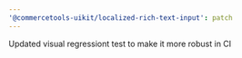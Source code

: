 ```yaml
---
'@commercetools-uikit/localized-rich-text-input': patch
---
```


Updated visual regressiont test to make it more robust in CI
